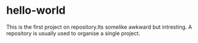 # hello-world
This is the first project on repository.Its somelike awkward but intresting. A repository is usually used to organise a single project.

